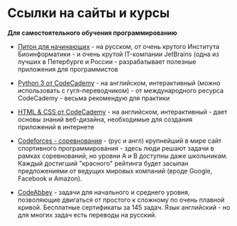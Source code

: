 # Ссылки на сайты и курсы

**Для самостоятельного обучения программированию**

- [Питон для начинающих](https://stepik.org/course/67/) - на русском, от очень крутого Института Биоинформатики - и очень крутой IT-компании JetBrains (одна из лучших в Петербурге и России - разрабатывает полезные приложения для программистов

- [Python 3 от CodeCademy](https://www.codecademy.com/learn/learn-python-3) - на английском, интерактивный (можно использовать с гугл-переводчиком) - от международного ресурса CodeCademy - весьма рекомендую для практики

- [HTML & CSS от CodeCademy](https://www.codecademy.com/catalog/language/html-css) - на английском, интерактивный - дает основы
знаний веб-дизайна, необходимые для создания приложений в интернете

- [Codeforces - соревнования](http://codeforces.com/?locale=ru) - (рус и англ) крупнейший в мире сайт спортивного программирования - здесь люди решают задачи в рамках соревнований, но уровни A и B доступны даже школьникам. Каждый достигший "красного" рейтинга будет засыпан предложениями от ведущих мировых компаний (вроде Google, Facebook и Amazon).

- [CodeAbbey](https://www.codeabbey.com) - задачи для начального и среднего уровня, позволяющие двигаться от простого к сложному по очень плавной кривой. Бесплатные сертификаты за 145 задач. Язык английский - но для многих задач есть переводы на русский.
